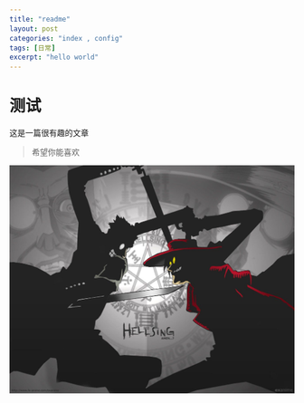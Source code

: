 ```yaml
---
title: "readme"
layout: post
categories: "index , config"
tags: [日常]
excerpt: "hello world"
---
```



# 测试

这是一篇很有趣的文章

> 希望你能喜欢

![fasdjlfadlf](https://raw.githubusercontent.com/monsterdogfly/FIRST_TEST/master/iskariot-vs-alucard.jpg)
